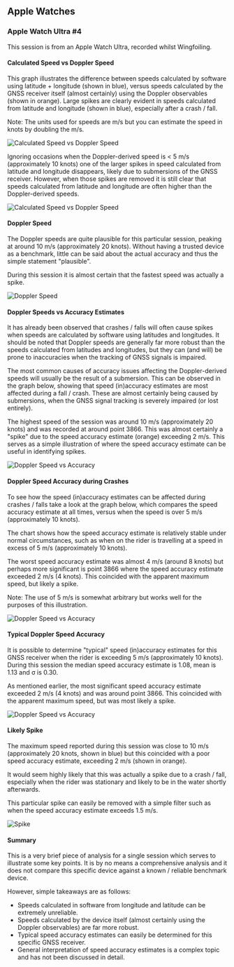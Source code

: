 ## Apple Watches

### Apple Watch Ultra #4

This session is from an Apple Watch Ultra, recorded whilst Wingfoiling.



#### Calculated Speed vs Doppler Speed

This graph illustrates the difference between speeds calculated by software using latitude + longitude (shown in blue), versus speeds calculated by the GNSS receiver itself (almost certainly) using the Doppler observables (shown in orange). Large spikes are clearly evident in speeds calculated from latitude and longitude (shown in blue), especially after a crash / fall.

Note: The units used for speeds are m/s but you can estimate the speed in knots by doubling the m/s.

![Calculated Speed vs Doppler Speed](img/cspd-dspd.png)

Ignoring occasions when the Doppler-derived speed is < 5 m/s (approximately 10 knots) one of the larger spikes in speed calculated from latitude and longitude disappears, likely due to submersions of the GNSS receiver. However, when those spikes are removed it is still clear that speeds calculated from latitude and longitude are often higher than the Doppler-derived speeds.

![Calculated Speed vs Doppler Speed](img/cspd-dspd-5.png)



#### Doppler Speed

The Doppler speeds are quite plausible for this particular session, peaking at around 10 m/s (approximately 20 knots). Without having a trusted device as a benchmark, little can be said about the actual accuracy and thus the simple statement "plausible".

During this session it is almost certain that the fastest speed was actually a spike.

![Doppler Speed](img/dspd.png)



#### Doppler Speeds vs Accuracy Estimates

It has already been observed that crashes / falls will often cause spikes when speeds are calculated by software using latitudes and longitudes. It should be noted that Doppler speeds are generally far more robust than the speeds calculated from latitudes and longitudes, but they can (and will) be prone to inaccuracies when the tracking of GNSS signals is impaired.

The most common causes of accuracy issues affecting the Doppler-derived speeds will usually be the result of a submersion. This can be observed in the graph below, showing that speed (in)accuracy estimates are most affected during a fall / crash. These are almost certainly being caused by submersions, when the GNSS signal tracking is severely impaired (or lost entirely).

The highest speed of the session was around 10 m/s (approximately 20 knots) and was recorded at around point 3866. This was almost certainly a "spike" due to the speed accuracy estimate (orange) exceeding 2 m/s. This serves as a simple illustration of where the speed accuracy estimate can be useful in identifying spikes.

![Doppler Speed vs Accuracy](img/dspd-dspda.png)



#### Doppler Speed Accuracy during Crashes

To see how the speed (in)accuracy estimates can be affected during crashes / falls take a look at the graph below, which compares the speed accuracy estimate at all times, versus when the speed is over 5 m/s (approximately 10 knots).

The chart shows how the speed accuracy estimate is relatively stable under normal circumstances, such as when on the rider is travelling at a speed in excess of 5 m/s (approximately 10 knots).

The worst speed accuracy estimate was almost 4 m/s (around 8 knots) but perhaps more significant is point 3866 where the speed accuracy estimate exceeded 2 m/s (4 knots). This coincided with the apparent maximum speed, but likely a spike.

Note: The use of 5 m/s is somewhat arbitrary but works well for the purposes of this illustration.

![Doppler Speed vs Accuracy](img/dspda.png)



#### Typical Doppler Speed Accuracy

It is possible to determine "typical" speed (in)accuracy estimates for this GNSS receiver when the rider is exceeding 5 m/s (approximately 10 knots). During this session the median speed accuracy estimate is 1.08, mean is 1.13 and σ is 0.30.

As mentioned earlier, the most significant speed accuracy estimate exceeded 2 m/s (4 knots) and was around point 3866. This coincided with the apparent maximum speed, but was most likely a spike.

![Doppler Speed vs Accuracy](img/dspda-5.png)



#### Likely Spike

The maximum speed reported during this session was close to 10 m/s (approximately 20 knots, shown in blue) but this coincided with a poor speed accuracy estimate, exceeding 2 m/s (shown in orange).

It would seem highly likely that this was actually a spike due to a crash / fall, especially when the rider was stationary and likely to be in the water shortly afterwards.

This particular spike can easily be removed with a simple filter such as when the speed accuracy estimate exceeds 1.5 m/s. 

![Spike](img/spike.png)



#### Summary

This is a very brief piece of analysis for a single session which serves to illustrate some key points. It is by no means a comprehensive analysis and it does not compare this specific device against a known / reliable benchmark device.

However, simple takeaways are as follows:

- Speeds calculated in software from longitude and latitude can be extremely unreliable.
- Speeds calculated by the device itself (almost certainly using the Doppler observables) are far more robust.
- Typical speed accuracy estimates can easily be determined for this specific GNSS receiver.
- General interpretation of speed accuracy estimates is a complex topic and has not been discussed in detail.
